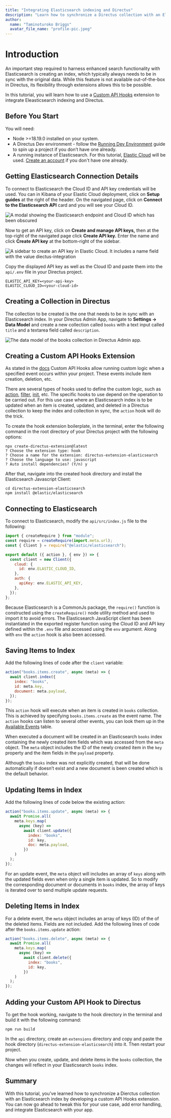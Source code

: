 ```yaml
---
title: "Integrating Elasticsearch indexing and Directus"
description: "Learn how to synchronize a Directus collection with an Elasticsearch index by developing a Custom API Hook"
author:
  name: "Taminoturoko Briggs"
  avatar_file_name: "profile-pic.jpeg"
---
```


# Introduction

An important step required to harness enhanced search functionality with Elasticsearch is creating an index, which typically always needs to be in sync with the original data. While this feature is not available out-of-the-box in Directus, its flexibility through extensions allows this to be possible.

In this tutorial, you will learn how to use a [Custom API Hooks](https://docs.directus.io/extensions/hooks.html) extension to integrate Eleasticsearch indexing and Directus.

## Before You Start

You will need:

- Node >=18.19.0 installed on your system.
- A Directus Dev environment - follow the [Running Dev Environment](https://docs.directus.io/contributing/running-locally.html) guide to spin up a project if you don’t have one already.
- A running instance of Elasticsearch. For this tutorial, [Elastic Cloud](https://www.elastic.co/cloud/elasticsearch-service/signup?page=docs&placement=docs-body) will be used. [Create an account](https://cloud.elastic.co/registration?elektra=en-elasticsearch-page) if you don't have one already.

## Getting Elasticsearch Connection Details

To connect to Elasticsearch the Cloud ID and API key credentials will be used. You can in Kibana of your Elastic Cloud deployment, click on **Setup guides** at the right of the header. On the navigated page, click on **Connect to the Elasticsearch API** card and you will see your Cloud ID.

![A modal showing the Elasticsearch endpoint and Cloud ID which has been obscured](elastic-cloud-id.png)

Now to get an API key, click on **Create and manage API keys,** then at the top-right of the navigated page click **Create API key.** Enter the name and click **Create API key** at the bottom-right of the sidebar.

![A sidebar to create an API key in Elastic Cloud. It includes a name field with the value diectus-integration](create-elastic-api-key.png)

Copy the displayed API key as well as the Cloud ID and paste them into the `api/.env` file in your Directus project.

```shell
ELASTIC_API_KEY=<your-api-key>
ELASTIC_CLOUD_ID=<your-cloud-id>
```

## Creating a Collection in Directus

The collection to be created is the one that needs to be in sync with an Elasticsearch index. In your Directus Admin App, navigate to **Settings -> Data Model** and create a new collection called `books` with a text input called `title` and a textarea field called `description`.

![The data model of the books collection in Directus Admin app.](books-collection.png)

## Creating a Custom API Hooks Extension

As stated in the [docs](https://docs.directus.io/extensions/hooks.html) Custom API Hooks allow running custom logic when a specified event occurs within your project. These events include item creation, deletion, etc.

There are several types of hooks used to define the custom logic, such as [action](https://docs.directus.io/extensions/hooks.html#action), [filter](https://docs.directus.io/extensions/hooks.html#init), [init](https://docs.directus.io/extensions/hooks.html#schedule), etc. The specific hooks to use depend on the operation to be carried out. For this use case where an Elasticsearch index is to be updated when an item is created, updated, and deleted in a Directus collection to keep the index and collection in sync, the `action` hook will do the trick.

To create the hook extension boilerplate, in the terminal, enter the following command in the root directory of your Directus project with the following options:

```shell
npx create-directus-extension@latest
? Choose the extension type: hook
? Choose a name for the extension: directus-extension-elasticsearch
? Choose the language to use: javascript
? Auto install dependencies? (Y/n) y
```

After that, navigate into the created hook directory and install the Elasticsearch Javascript Client:

```shell
cd directus-extension-elasticsearch
npm install @elastic/elasticsearch
```

## Connecting to Elasticsearch

To connect to Elasticsearch, modify the `api/src/index.js` file to the following:

```javascript
import { createRequire } from "module";
const require = createRequire(import.meta.url);
const { Client } = require("@elastic/elasticsearch");

export default ({ action }, { env }) => {
  const client = new Client({
    cloud: {
      id: env.ELASTIC_CLOUD_ID,
    },
    auth: {
      apiKey: env.ELASTIC_API_KEY,
    },
  });
};
```

Because Elasticsearch is a CommonJs package, the `require()` function is constructed using the `createRequire()` node utility method and used to import it to avoid errors. The Elasticsearch JavaScript client has been instantiated in the exported register function using the Cloud ID and API key defined within the `.env` file and accessed using the `env` argument. Along with `env` the `action` hook is also been accessed.

## Saving Items to Index

Add the following lines of code after the `client` variable:

```javascript
action("books.items.create", async (meta) => {
  await client.index({
    index: "books",
    id: meta.key,
    document: meta.payload,
  });
});
```

This `action` hook will execute when an item is created in `books` collection. This is achieved by specifying `books.items.create` as the event name. The `action` hooks can listen to several other events, you can look them up in the [Available Events](https://docs.directus.io/extensions/hooks.html#available-events) table.

When executed a document will be created in an Elasticsearch `books` index containing the newly created item fields which was accessed from the `meta` object. The `meta` object includes the ID of the newly created item in the `key` property and the item fields in the `payload` property.

Although the `books` index was not explicitly created, that will be done automatically if doesn’t exist and a new document is been created which is the default behavior.

## Updating Items in Index

Add the following lines of code below the existing action:

```javascript
action("books.items.update", async (meta) => {
  await Promise.all(
    meta.keys.map(
      async (key) =>
        await client.update({
          index: "books",
          id: key,
          doc: meta.payload,
        })
    )
  );
});
```

For an update event, the `meta` object will includes an array of `keys` along with the updated fields even when only a single item is updated. So to modify the corresponding document or documents in `books` index, the array of keys is iterated over to send multiple update requests.

## Deleting Items in Index

For a delete event, the `meta` object includes an array of keys (ID) of the of the deleted items. Fields are not included. Add the following lines of code after the `books.items.update` action:

```javascript
action("books.items.delete", async (meta) => {
  await Promise.all(
    meta.keys.map(
      async (key) =>
        await client.delete({
          index: "books",
          id: key,
        })
    )
  );
});
```

## Adding your Custom API Hook to Directus

To get the hook working, navigate to the hook directory in the terminal and build it with the following command:

```shell
npm run build
```

In the `api` directory, create an `extensions` directory and copy and paste the hook directory (`directus-extension-elasticsearch`) into it. Then restart your project.

Now when you create, update, and delete items in the `books` collection, the changes will reflect in your Elasticsearch `books` index.

## Summary

With this tutorial, you’ve learned how to synchronize a Dierctus collection with an Elasticsearch index by developing a custom API Hooks extension. You can now go ahead to tweak this for your use case, add error handling, and integrate Elasticsearch with your app.
